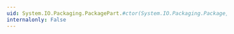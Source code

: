 ```yaml
---
uid: System.IO.Packaging.PackagePart.#ctor(System.IO.Packaging.Package,System.Uri,System.String,System.IO.Packaging.CompressionOption)
internalonly: False
---
```

